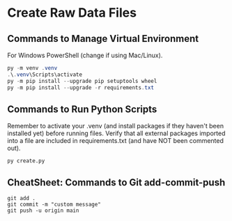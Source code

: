 # Create Raw Data Files


## Commands to Manage Virtual Environment

For Windows PowerShell (change if using Mac/Linux). 

```powershell
py -m venv .venv
.\.venv\Scripts\activate
py -m pip install --upgrade pip setuptools wheel
py -m pip install --upgrade -r requirements.txt
```

## Commands to Run Python Scripts

Remember to activate your .venv (and install packages if they haven't been installed yet) before running files.
Verify that all external packages imported into a file are included in requirements.txt (and have NOT been commented out).

```shell
py create.py
```

## CheatSheet: Commands to Git add-commit-push

```shell
git add .
git commit -m "custom message"
git push -u origin main
```
